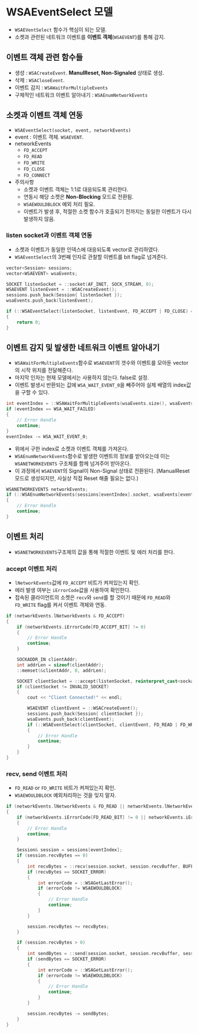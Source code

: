 # WSAEventSelect 모델
- `WSAEVentSelect` 함수가 핵심이 되는 모델.
- 소켓과 관련된 네트워크 이벤트를 **이벤트 객체**(`WSAEVENT`)를 통해 감지.
## 이벤트 객체 관련 함수들
- 생성 : `WSACreateEvent`. **ManulReset, Non-Signaled** 상태로 생성.
- 삭제 : `WSACloseEvent`.
- 이벤트 감지 : `WSAWaitForMultipleEvents`
- 구체적인 네트워크 이벤트 알아내기 : `WSAEnumNetworkEvents`
## 소켓과 이벤트 객체 연동
- `WSAEventSelect(socket, event, networkEvents)`
- event : 이벤트 객체. `WSAEVENT`.
- networkEvents
  - `FD_ACCEPT`
  - `FD_READ`
  - `FD_WRITE`
  - `FD_CLOSE`
  - `FD_CONNECT`
- 주의사항
  - 소켓과 이벤트 객체는 1:1로 대응되도록 관리한다.
  - 연동시 해당 소켓은 **Non-Blocking** 모드로 전환됨.
  - `WSAEWOULDBLOCK` 예외 처리 필요.
  - 이벤트가 발생 후, 적절한 소켓 함수가 호출되기 전까지는 동일한 이벤트가 다시 발생하지 않음.
### listen socket과 이벤트 객체 연동
- 소켓과 이벤트가 동일한 인덱스에 대응되도록 vector로 관리하였다.
- `WSAEventSelect`의 3번째 인자로 관찰할 이벤트를 bit flag로 넘겨준다.
```c++
vector<Session> sessions;
vector<WSAEVENT> wsaEvents;

SOCKET listenSocket = ::socket(AF_INET, SOCK_STREAM, 0);
WSAEVENT listenEvent = ::WSACreateEvent();
sessions.push_back(Session{ listenSocket });
wsaEvents.push_back(listenEvent);

if (::WSAEventSelect(listenSocket, listenEvent, FD_ACCEPT | FD_CLOSE) == SOCKET_ERROR)
{
    return 0;
}
```
## 이벤트 감지 및 발생한 네트워크 이벤트 알아내기
- `WSAWaitForMultipleEvents`함수로 `WSAEVENT`의 갯수와 이벤트를 모아둔 vector의 시작 위치를 전달해준다.
- 마지막 인자는 현재 모델에서는 사용하지 않는다. false로 설정.
- 이벤트 발생시 반환되는 값에 `WSA_WAIT_EVENT_0`을 빼주어야 실제 배열의 index값을 구할 수 있다.
```c++
int eventIndex = ::WSAWaitForMultipleEvents(wsaEvents.size(), wsaEvents.data(), false, WSA_INFINITE, false);
if (eventIndex == WSA_WAIT_FAILED)
{
    // Error Handle
    continue;
}
eventIndex -= WSA_WAIT_EVENT_0;
```
- 위에서 구한 index로 소켓과 이벤트 객체를 가져온다.
- `WSAEnumNetworkEvents`함수로 발생한 이벤트의 정보를 받아오는데 이는 `WSANETWORKEVENTS` 구조체를 함께 넘겨주어 받아온다.
- 이 과정에서 `WSAEVENT`의 Signal이 Non-Signal 상태로 전환된다. (ManualReset 모드로 생성되지만, 사실상 직접 Reset 해줄 필요는 없다.)
```c++
WSANETWORKEVENTS networkEvents;
if (::WSAEnumNetworkEvents(sessions[eventIndex].socket, wsaEvents[eventIndex], &networkEvents) == SOCKET_ERROR)
{
    // Error Handle
    continue;
}
```
## 이벤트 처리
- `WSANETWORKEVENTS`구조체의 값을 통해 적절한 이벤트 및 에러 처리를 한다.
### accept 이벤트 처리
- `lNetworkEvents`값에 `FD_ACCEPT` 비트가 켜져있는지 확인.
- 에러 발생 여부는 `iErrorCode`값을 사용하여 확인한다.
- 접속된 클라이언트의 소켓은 `recv`와 `send`를 할 것이기 때문에 `FD_READ`와 `FD_WRITE` flag를 켜서 이벤트 객체와 연동.
```c++
if (networkEvents.lNetworkEvents & FD_ACCEPT)
{
    if (networkEvents.iErrorCode[FD_ACCEPT_BIT] != 0)
    {
        // Error Handle
        continue;
    }

    SOCKADDR_IN clientAddr;
    int addrLen = sizeof(clientAddr);
    ::memset(&clientAddr, 0, addrLen);

    SOCKET clientSocket = ::accept(listenSocket, reinterpret_cast<sockaddr*>(&clientAddr), &addrLen);
    if (clientSocket != INVALID_SOCKET)
    {
        cout << "Client Connected!" << endl;

        WSAEVENT clientEvent = ::WSACreateEvent();
        sessions.push_back(Session{ clientSocket });
        wsaEvents.push_back(clientEvent);
        if (::WSAEventSelect(clientSocket, clientEvent, FD_READ | FD_WRITE | FD_CLOSE) == SOCKET_ERROR)
        {
            // Error Handle
            continue;
        }
    }
}
```
### recv, send 이벤트 처리
- `FD_READ` or `FD_WRITE` 비트가 켜져있는지 확인.
- `WSAEWOULDBLOCK` 예외처리하는 것을 잊지 말자.
```c++
if (networkEvents.lNetworkEvents & FD_READ || networkEvents.lNetworkEvents & FD_WRITE)
{
    if (networkEvents.iErrorCode[FD_READ_BIT] != 0 || networkEvents.iErrorCode[FD_WRITE_BIT] != 0)
    {
        // Error Handle
        continue;
    }

    Session& session = sessions[eventIndex];
    if (session.recvBytes == 0)
    {
        int recvBytes = ::recv(session.socket, session.recvBuffer, BUFFER_SIZE, 0);
        if (recvBytes == SOCKET_ERROR)
        {
            int errorCode = ::WSAGetLastError();
            if (errorCode != WSAEWOULDBLOCK)
            {
                // Error Handle
                continue;
            }
        }

        session.recvBytes += recvBytes;
    }

    if (session.recvBytes > 0)
    {
        int sendBytes = ::send(session.socket, session.recvBuffer, session.recvBytes, 0);
        if (sendBytes == SOCKET_ERROR)
        {
            int errorCode = ::WSAGetLastError();
            if (errorCode != WSAEWOULDBLOCK)
            {
                // Error Handle
                continue;
            }
        }

        session.recvBytes -= sendBytes;
    }
}
```
